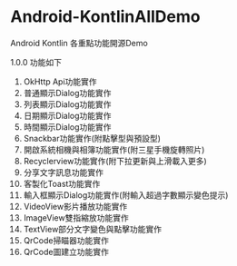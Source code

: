 # Android-KontlinAllDemo

Android Kontlin 各重點功能開源Demo

1.0.0 功能如下

01. OkHttp Api功能實作
02. 普通顯示Dialog功能實作
03. 列表顯示Dialog功能實作
04. 日期顯示Dialog功能實作
05. 時間顯示Dialog功能實作
06. Snackbar功能實作(附點擊型與預設型)
07. 開啟系統相機與相簿功能實作(附三星手機旋轉照片)
08. Recyclerview功能實作(附下拉更新與上滑載入更多)
09. 分享文字訊息功能實作
10. 客製化Toast功能實作
11. 輸入框顯示Dialog功能實作(附輸入超過字數顯示變色提示)
12. VideoView影片播放功能實作
13. ImageView雙指縮放功能實作
14. TextView部分文字變色與點擊功能實作
15. QrCode掃瞄器功能實作
16. QrCode圖建立功能實作
